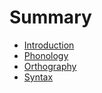 # Summary

- [Introduction](./ch00-00-introduction.md)
- [Phonology](./ch01-00-phonology.md)
- [Orthography](./ch02-00-orthography.md)
- [Syntax](./ch03-00-syntax.md)
